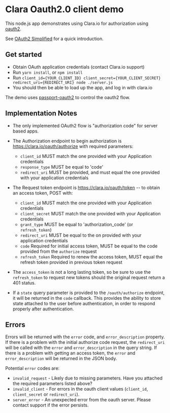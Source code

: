 # Clara Oauth2.0 client demo

This node.js app demonstrates using Clara.io for authorization using [oauth2](https://oauth.net/2/).

See [OAuth2 Simplified](https://aaronparecki.com/2012/07/29/2/oauth2-simplified) for a quick introduction.

## Get started

  * Obtain OAuth application credentials (contact Clara.io support)
  * Run `yarn install`, or `npm install`
  * Run `client_id={YOUR_CLIENT_ID} client_secret={YOUR_CLIENT_SECRET} redirect_uri={REDIRECT_URI} node ./server.js`
  * You should then be able to load up the app, and log in with clara.io

The demo uses [passport-oauth2](https://github.com/jaredhanson/passport-oauth2) to control the
oauth2 flow.

## Implementation Notes

* The only implemented OAuth2 flow is "authorization code" for server based apps.
* The Authorization endpoint to begin authorization is https://clara.io/oauth/authorize with required parameters:

  * `client_id` MUST match the one provided with your Application credentials
  * `response_type` MUST be equal to 'code'
  * `redirect_uri` MUST be provided, and must equal the one provided with your application credentials

* The Request token endpoint is https://clara.io/oauth/token -- to obtain an access token, POST with:

  * `client_id` MUST match the one provided with your Application credentials
  * `client_secret` MUST match the one provided with your Application credentials
  * `grant_type` MUST be equal to 'authorization_code' (or `refresh_token`)
  * `redirect_uri` MUST be equal to the on provided with your application credentials
  * `code` Required for initial access token, MUST be equal to the code provided from the `authorize` request
  * `refresh_token` Required to renew the access token, MUST equal the refresh token provided in previous token request

* The `access_token` is not a long lasting token, so be sure to use the `refresh_token` to request new
tokens should the original request return a 401 status.

* If a `state` query parameter is provided to the `/oauth/authorize` endpoint, it will be returned
  in the `code` callback. This provides the ability to store state attached to the user before authentication,
  in order to respond properly after authentication.

## Errors

Errors will be returned with the `error` code, and `error_description` property. If there is a problem
with the initial authorize code request, the `redirect_uri` will be called with the `error` and
`error_description` in the query string. If there is a problem with getting an access token, the
`error` and `error_description` will be returned in the JSON body.

Potential `error` codes are:

  * `invalid_request` - Likely due to missing parameters. Have you attached the required parameters listed above?
  * `invalid_client` - For errors in the oauth client values (`client_id`, `client_secret` or `redirect_uri`).
  * `server_error` - An unexpected error from the oauth server. Please contact support if the error persists.
